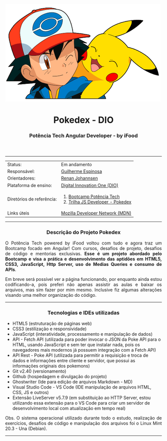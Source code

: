 ![Ash e Pikachu](./assets/img/ashPikachu.png "Imagem de Ash e Pikachu")

<header>  
<h1 align="center"> Pokedex - DIO </h1>
<h3 align="center"> Potência Tech Angular Developer - by iFood </h3>
</header>

---
<div class="basicInfo" align="center">
  
  <div class="status" align="top">
    <table align="space-between">
      <tr>
        <td>Status:</td> <td>Em andamento</td>
      </tr>
      <tr>
        <td>Responsável:</td> <td><a href="https://www.linkedin.com/in/guilherme-espinosa/">Guilherme Espinosa</a></td>
      </tr>
      <tr>
        <td>Orientadores:</td> <td><a href="https://www.linkedin.com/in/renanjpaula/">Renan Johannsen</a></td>
      </tr>
      <tr>
        <td>Plataforma de ensino:</td> <td><a href="https://www.dio.me/sign-up?ref=KCR05AMJI8">Digital Innovation One (DIO)</a></td>
      </tr>
      <tr>
        <td>Diretórios de referência:</td>  
        <td>
        		<ol> 
	        		<li>  
	        			<a href="https://github.com/Guilherme-Espinosa/Bootcamp_Potencia.Tech">Bootcamp Potência Tech</a>
	        		</li>  
	        		<li>
	        			<a href="https://github.com/digitalinnovationone/js-developer-pokedex">Trilha JS Developer - Pokedex</a> 
	        		</li>
        		</ol>
        </td>
      </tr>
      <tr>
        <td>Links úteis</td> <td><a href="https://developer.mozilla.org/pt-BR/docs/Learn/Getting_started_with_the_web">Mozilla Developer Network (MDN)</a></td>
      </tr>
    </table>
  </div>

  ---

  <h3 align="center"> Descrição do Projeto Pokedex </h3>

<p align="justify">
O Potência Tech powered by iFood voltou com tudo e agora traz um Bootcamp focado em Angular! Com cursos, desafios de projeto, desafios de código e mentorias exclusivas.
<b>Esse é um projeto abordado pelo Bootcamp e visa a prática e desenvolvimento das aptidões em HTML5, CSS3, JavaScript, Http  Server, uso de Medias Queries e consumo de APIs</b>.
</p>

<p align="justify">
Em breve será possível ver a página funcionando, por enquanto ainda estou codificando-a, pois preferi não apenas assistir as aulas e baixar os arquivos, mas sim fazer por mim mesmo. Inclusive fiz algumas alterações visando uma melhor organização do código. 
</p>

---

<h3 align="center"> Tecnologias e IDEs utilizadas </h3>
<ul align="left">
	<li> HTML5 (estruturação de páginas web)</li>
	<li> CSS3 (estilização e responsividade)</li>
	<li> JavaScript (interatividade, processamento e manipulação de dados)</li>
	<li> API - Fetch API (utilizada para poder invocar o JSON da Poke API para o HTML, usando JavaScript e sem ter que instalar nada, pois os navegadores mais modernos já possuem integração com a Fetch API)</li>
	<li> API Rest - Poke API (utilizada para permitir a requisição e troca de dados e informações entre cliente e servidor, que possui as informações originais dos pokemons)</li>
	<li> Git	v2.40 (versionamento)</li>
	<li> Github (hospedagem e divulgação do projeto)</li>
	<li> Ghostwriter (Ide para edição de arquivos Markdown - MD)</li>
	<li> Visual Studio Code - VS Code (IDE manipulação de arquivos HTML, CSS, JS e outros)</li>
	<li> Extensão LiveServer v5.7.9 (em substituição ao HTTP Server, estou utilizando essa extensão para o VS Code para criar um servidor de desenvolvimento local com atualização em tempo real)</li>
</ul>
  <p align="justify">
  Obs. O sistema operacional utilizado durante todo o estudo, realização de exercícios, desafios de código e manipulação dos arquivos foi o Linux Mint 20.3 - Una (Debian).
  </p>
  
---